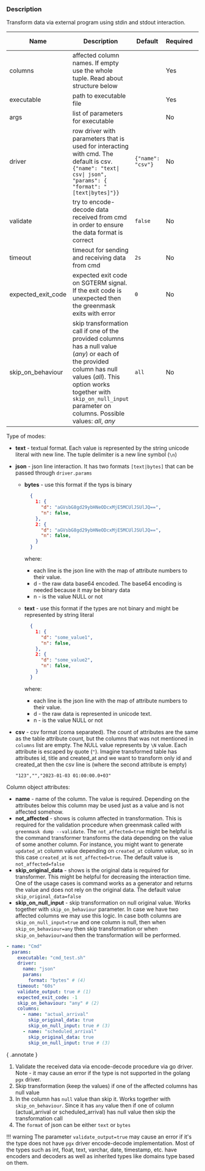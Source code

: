 ### Description

Transform data via external program using stdin and stdout interaction.

| Name               | Description                                                                                                                                                                                                                                       | Default           | Required | Supported DB types |
|--------------------|---------------------------------------------------------------------------------------------------------------------------------------------------------------------------------------------------------------------------------------------------|-------------------|----------|--------------------|
| columns            | affected column names. If empty use the whole tuple. Read about structure below                                                                                                                                                                   |                   | Yes      | any                |
| executable         | path to executable file                                                                                                                                                                                                                           |                   | Yes      | -                  |
| args               | list of parameters for executable                                                                                                                                                                                                                 |                   | No       | -                  |
| driver             | row driver with parameters that is used for interacting with cmd. The default is csv. `{"name": "text\| csv\| json", "params": { "format": "[text\|bytes]"}}`                                                                                     | `{"name": "csv"}` | No       | -                  |
| validate           | try to encode-decode data received from cmd in order to ensure the data format is correct                                                                                                                                                         | `false`           | No       | -                  |
| timeout            | timeout for sending and receiving data from cmd                                                                                                                                                                                                   | `2s`              | No       | -                  |
| expected_exit_code | expected exit code on SGTERM signal. If the exit code is unexpected then the greenmask exits with error                                                                                                                                           | `0`               | No       | -                  |
| skip_on_behaviour  | skip transformation call if one of the provided columns has a null value (_any_) or each of the provided column has null values (_all_). This option works together with `skip_on_null_input` parameter on columns. Possible values: _all_, _any_ | `all`             | No       | -                  |

Type of modes:

* **text** - textual format. Each value is represented by the string unicode literal with new line. The tuple
  delimiter is a new line symbol (`\n`)
* **json** - json line interaction. It has two formats `[text|bytes]` that can be passed through `driver.params`
    * **bytes** - use this format if the typs is binary
      ``` json
        {
          1: {
            "d": "aGVsbG8gd29ybHNeODcxMjE5MCUlJSUlJQ==",
            "n": false,
          },
          2: {
            "d": "aGVsbG8gd29ybHNeODcxMjE5MCUlJSUlJQ==",
            "n": false,
          }
        }
      ```
      where:

        * each line is the json line with the map of attribute numbers to their value.
        * d - the raw data base64 encoded. The base64 encoding is needed because it may be binary data
        * n - is the value NULL or not

    * **text** - use this format if the types are not binary and might be represented by string literal
      ``` json
        {
          1: {
            "d": "some_value1",
            "n": false,
          },
          2: {
            "d": "some_value2",
            "n": false,
          }
        }
      ```
      where:

        * each line is the json line with the map of attribute numbers to their value.
        * d - the raw data is represented in unicode text.
        * n - is the value NULL or not

* **csv** - csv format (coma separated). The count of attributes are the same as the table attribute count, but the columns
  that was not mentioned in `columns` list are empty. The NULL value represents by `\N` value. Each attribute is
  escaped by quote (`"`). Imagine transformed table has attributes id, title and created_at and we want to transform
  only id and created_at then the csv line is (where the second attribute is empty)
  ``` csv title="csv line example"
  "123","","2023-01-03 01:00:00.0+03"
  ```


Column object attributes:

* **name** - name of the column. The value is required. Depending on the attributes below this column may be used just as a value and is not
  affected somehow.
* **not_affected** - shows is column affected in transformation. This is required for the validation procedure when
  greenmask called with `greenmask dump --validate`. The `not_affected=true` might be helpful is the command transformer
  transforms the data depending on the value of some another column. For instance, you might want to generate
  `updated_at` column value depending on `created_at` column value, so in this case `created_at` is `not_affected=true`.
  The default value is `not_affected=false`
* **skip_original_data** - shows is the original data is required for transformer. This might be helpful for decreasing the
  interaction time. One of the usage cases is command works as a generator and returns the value and does not rely on
  the original data. The default value `skip_original_data=false`
* **skip_on_null_input** - skip transformation on null original value. Works together with `skip_on_behaviour`
  parameter. In case we have two affected columns we may use this logic. In case both columns are
  `skip_on_null_input=true` and one column is null, then when `skip_on_behaviour=any` then skip transformation or when
  `skip_on_behaviour=and` then the transformation will be performed.

``` yaml title="Cmd transformer example"
- name: "Cmd"
  params:
    executable: "cmd_test.sh"
    driver: 
      name: "json"
      params: 
        format: "bytes" # (4) 
    timeout: "60s"
    validate_output: true # (1)
    expected_exit_code: -1
    skip_on_behaviour: "any" # (2)
    columns:
      - name: "actual_arrival"
        skip_original_data: true
        skip_on_null_input: true # (3)
      - name: "scheduled_arrival"
        skip_original_data: true
        skip_on_null_input: true # (3)
```
{ .annotate }

1. Validate the received data via encode-decode procedure via go driver. Note - it may cause an error if the type is
   not supported in the golang `pgx` driver.
2. Skip transformation (keep the values) if one of the affected columns has null value
3. In the column has `null` value than skip it. Works together with `skip_on_behaviour`. Since it has `any` value then
   if one of column (actual_arrival or scheduled_arrival) has null value then skip the transformation call
4. The `format` of json can be either `text` or `bytes`

!!! warning
The parameter `validate_output=true` may cause an error if it's the type does not have `pgx` driver encode-decode
implementation. Most of the types such as int, float, text, varchar, date, timestamp, etc. have encoders and
decoders as well as inherited types like domains type based on them.  
